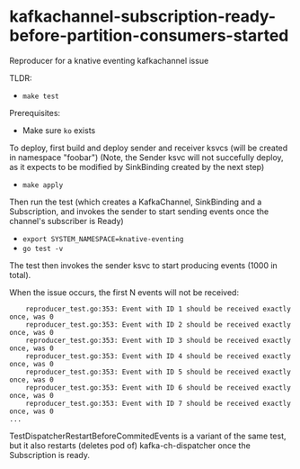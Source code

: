 # kafkachannel-subscription-ready-before-partition-consumers-started
Reproducer for a knative eventing kafkachannel issue

TLDR:
* `make test`

Prerequisites:
* Make sure `ko` exists

To deploy, first build and deploy sender and receiver ksvcs (will be created in namespace "foobar")
(Note, the Sender ksvc will not succefully deploy, as it expects to be modified by SinkBinding created by the next step)
* `make apply`

Then run the test (which creates a KafkaChannel, SinkBinding and a Subscription, and invokes the sender to start sending events
once the channel's subscriber is Ready)
* `export SYSTEM_NAMESPACE=knative-eventing`
* `go test -v`

The test then invokes the sender ksvc to start producing events (1000 in total).

When the issue occurs, the first N events will not be received:

```
    reproducer_test.go:353: Event with ID 1 should be received exactly once, was 0
    reproducer_test.go:353: Event with ID 2 should be received exactly once, was 0
    reproducer_test.go:353: Event with ID 3 should be received exactly once, was 0
    reproducer_test.go:353: Event with ID 4 should be received exactly once, was 0
    reproducer_test.go:353: Event with ID 5 should be received exactly once, was 0
    reproducer_test.go:353: Event with ID 6 should be received exactly once, was 0
    reproducer_test.go:353: Event with ID 7 should be received exactly once, was 0
...
```

TestDispatcherRestartBeforeCommitedEvents is a variant of the same test, but it also restarts (deletes pod of) kafka-ch-dispatcher
once the Subscription is ready.
